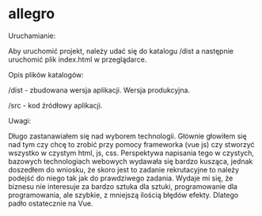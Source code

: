 # allegro
Uruchamianie:

Aby uruchomić projekt, należy udać się do katalogu /dist a następnie uruchomić plik index.html w przeglądarce.

Opis plików katalogów:

/dist - zbudowana wersja aplikacji. Wersja produkcyjna.

/src - kod źródłowy aplikacji.

Uwagi:

Długo zastanawiałem się nad wyborem technologii. Głównie głowiłem się nad tym czy chcę to zrobić przy pomocy frameworka (vue js) czy stworzyć wszystko w czystym html, js, css.
Perspektywa napisania tego w czystych, bazowych technologiach webowych wydawała się bardzo kusząca, jednak doszedłem do wniosku, że skoro jest to zadanie rekrutacyjne to należy podejść do niego tak jak do prawdziwego zadania.
Wydaje mi się, że biznesu nie interesuje za bardzo sztuka dla sztuki, programowanie dla programowania, ale szybkie, z mniejszą ilością błędów efekty. Dlatego padło ostatecznie na Vue.
